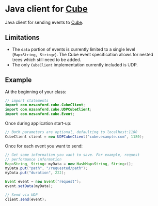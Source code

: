 # Java client for [Cube](http://square.github.com/cube)

Java client for sending events to [Cube](http://square.github.com/cube).

## Limitations

* The `data` portion of events is currently limited to a single level (`Map<String, String>`). The Cube event specification allows for nested trees which still need to be added.
* The only `CubeClient` implementation currently included is UDP.

## Example

At the beginning of your class:

```java
// import statements
import com.mzsanford.cube.CubeClient;
import com.mzsanford.cube.UDPCubeClient;
import com.mzsanford.cube.Event;
```

Once during application start-up:

```java
// Both parameters are optional, defaulting to localhost:1180
CubeClient client = new UDPCubeClient("cube.example.com", 1180);
```

Once for each event you want to send:

```java
// Get some information you want to save. For example, request
// performance information
Map<String, String> myData = new HashMap<String, String>();
myData.put("path", "/requested/path");
myData.put("duration", 222);

Event event = new Event("request");
event.setData(myData);

// Send via UDP
client.send(event);
```